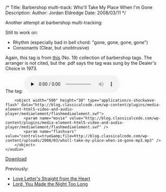 /*
Title: Barbershop multi-track: Who'll Take My Place When I'm Gone
Description:
Author: Jordan Eldredge
Date: 2008/03/11
*/

Another attempt at barbershop multi-tracking:

Still to work on:
<ul>
	<li>Rhythm (especially bad in bell chord: "gone, gone, gone, gone")</li>
	<li>Consonants (Clear, but unobtrusive)</li>
</ul>
Again, this tag is from <a href="http://www.stampedecitychorus.com/classic_tags_men2.pdf">this</a> (No. 19) collection of barbershop tags. The arranger is not cited, but the .pdf says the tag was sung by the Dealer's Choice in 1973.

The tag: 
	<audio id="wp_mep_52" src="http://blog.classicalcode.com/wp-content/uploads/2008/03/wholl-take-my-place-when-im-gone-mp3.mp3" type="audio/mp3"    controls="controls" preload="none"  >
		
		
		
		
		
		
		
		<object width="500" height="30" type="application/x-shockwave-flash" data="http://blog.classicalcode.com/wp-content/plugins/media-element-html5-video-and-audio-player/mediaelement/flashmediaelement.swf">
			<param name="movie" value="http://blog.classicalcode.com/wp-content/plugins/media-element-html5-video-and-audio-player/mediaelement/flashmediaelement.swf" />
			<param name="flashvars" value="controls=true&amp;file=http://blog.classicalcode.com/wp-content/uploads/2008/03/wholl-take-my-place-when-im-gone-mp3.mp3" />			
		</object>		
	</audio>
<script type="text/javascript">
jQuery(document).ready(function($) {
	$('#wp_mep_52').mediaelementplayer({
		m:1
		
		,features: ['playpause','current','progress','duration','volume','tracks','fullscreen']
		,audioWidth:500,audioHeight:30
	});
});
</script>


<a title="Who’ll Take My Place When I’m Gone?" href="http://blog.classicalcode.com/wp-content/uploads/2008/03/wholl-take-my-place-when-im-gone-mp3.mp3">Download</a>

Previously:
<ul>
	<li><a href="http://blog.classicalcode.com/?p=57">Love Letter's Straight from the Heart</a></li>
	<li><a href="http://blog.classicalcode.com/?p=59">Lord, You Made the Night Too Long</a></li>
</ul>